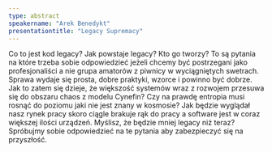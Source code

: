 ```yaml
---
type: abstract
speakername: "Arek Benedykt"
presentationtitle: "Legacy Supremacy"
---
```

Co to jest kod legacy? Jak powstaje legacy? Kto go tworzy? To są pytania na które trzeba sobie odpowiedzieć jeżeli chcemy być postrzegani jako profesjonaliści a nie grupa amatorów z piwnicy w wyciągniętych swetrach. Sprawa wydaje się prosta, dobre praktyki, wzorce i powinno być dobrze. Jak to zatem się dzieje, że większość systemów wraz z rozwojem przesuwa się do obszaru chaos z modelu Cynefin? Czy na prawdę entropia musi rosnąć do poziomu jaki nie jest znany w kosmosie? Jak będzie wyglądał nasz rynek pracy skoro ciągle brakuje rąk do pracy a software jest w coraz większej ilości urządzeń. Myślisz, że będzie mniej legacy niż teraz? Spróbujmy sobie odpowiedzieć na te pytania aby zabezpieczyć się na przyszłość.
